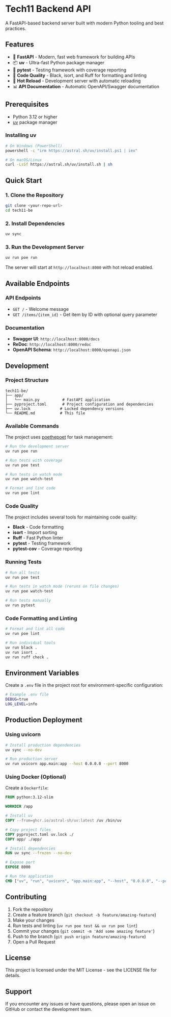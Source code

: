 # Tech11 Backend API

A FastAPI-based backend server built with modern Python tooling and best practices.

## Features

- 🚀 **FastAPI** - Modern, fast web framework for building APIs
- 📦 **uv** - Ultra-fast Python package manager
- 🧪 **pytest** - Testing framework with coverage reporting
- 🎨 **Code Quality** - Black, isort, and Ruff for formatting and linting
- 🔄 **Hot Reload** - Development server with automatic reloading
- 📊 **API Documentation** - Automatic OpenAPI/Swagger documentation

## Prerequisites

- Python 3.12 or higher
- [uv](https://docs.astral.sh/uv/) package manager

### Installing uv

```bash
# On Windows (PowerShell)
powershell -c "irm https://astral.sh/uv/install.ps1 | iex"

# On macOS/Linux
curl -LsSf https://astral.sh/uv/install.sh | sh
```

## Quick Start

### 1. Clone the Repository

```bash
git clone <your-repo-url>
cd tech11-be
```

### 2. Install Dependencies

```bash
uv sync
```

### 3. Run the Development Server

```bash
uv run poe run
```

The server will start at `http://localhost:8000` with hot reload enabled.

## Available Endpoints

### API Endpoints

- `GET /` - Welcome message
- `GET /items/{item_id}` - Get item by ID with optional query parameter

### Documentation

- **Swagger UI**: `http://localhost:8000/docs`
- **ReDoc**: `http://localhost:8000/redoc`
- **OpenAPI Schema**: `http://localhost:8000/openapi.json`

## Development

### Project Structure

```
tech11-be/
├── app/
│   └── main.py          # FastAPI application
├── pyproject.toml       # Project configuration and dependencies
├── uv.lock             # Locked dependency versions
└── README.md           # This file
```

### Available Commands

The project uses [poethepoet](https://poethepoet.natn.io/) for task management:

```bash
# Run the development server
uv run poe run

# Run tests with coverage
uv run poe test

# Run tests in watch mode
uv run poe watch-test

# Format and lint code
uv run poe lint
```

### Code Quality

The project includes several tools for maintaining code quality:

- **Black** - Code formatting
- **isort** - Import sorting
- **Ruff** - Fast Python linter
- **pytest** - Testing framework
- **pytest-cov** - Coverage reporting

### Running Tests

```bash
# Run all tests
uv run poe test

# Run tests in watch mode (reruns on file changes)
uv run poe watch-test

# Run tests manually
uv run pytest
```

### Code Formatting and Linting

```bash
# Format and lint all code
uv run poe lint

# Run individual tools
uv run black .
uv run isort .
uv run ruff check .
```

## Environment Variables

Create a `.env` file in the project root for environment-specific configuration:

```bash
# Example .env file
DEBUG=true
LOG_LEVEL=info
```

## Production Deployment

### Using uvicorn

```bash
# Install production dependencies
uv sync --no-dev

# Run production server
uv run uvicorn app.main:app --host 0.0.0.0 --port 8000
```

### Using Docker (Optional)

Create a `Dockerfile`:

```dockerfile
FROM python:3.12-slim

WORKDIR /app

# Install uv
COPY --from=ghcr.io/astral-sh/uv:latest /uv /bin/uv

# Copy project files
COPY pyproject.toml uv.lock ./
COPY app/ ./app/

# Install dependencies
RUN uv sync --frozen --no-dev

# Expose port
EXPOSE 8000

# Run the application
CMD ["uv", "run", "uvicorn", "app.main:app", "--host", "0.0.0.0", "--port", "8000"]
```

## Contributing

1. Fork the repository
2. Create a feature branch (`git checkout -b feature/amazing-feature`)
3. Make your changes
4. Run tests and linting (`uv run poe test && uv run poe lint`)
5. Commit your changes (`git commit -m 'Add some amazing feature'`)
6. Push to the branch (`git push origin feature/amazing-feature`)
7. Open a Pull Request

## License

This project is licensed under the MIT License - see the LICENSE file for details.

## Support

If you encounter any issues or have questions, please open an issue on GitHub or contact the development team.
